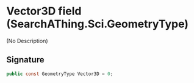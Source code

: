 # Vector3D field (SearchAThing.Sci.GeometryType)
(No Description)

## Signature
```csharp
public const GeometryType Vector3D = 0;
```
